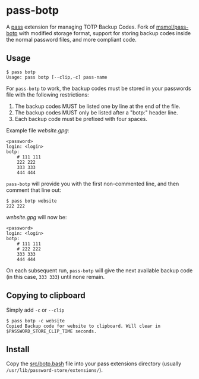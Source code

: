 # pass-botp

A [pass](https://www.passwordstore.org/) extension for managing TOTP Backup Codes.
Fork of [msmol/pass-botp](https://github.com/msmol/pass-botp) with modified
storage format, support for storing backup codes inside the normal password
files, and more compliant code.

## Usage

```
$ pass botp
Usage: pass botp [--clip,-c] pass-name
```

For `pass-botp` to work, the backup codes must be stored in your passwords file
with the following restrictions:

1. The backup codes MUST be listed one by line at the end of the file.
2. The backup codes MUST only be listed after a "botp:" header line.
3. Each backup code must be prefixed with four spaces.

Example file _website.gpg_:

```
<password>
login: <login>
botp:
    # 111 111
    222 222
    333 333
    444 444
```

`pass-botp` will provide you with the first non-commented line, and then comment
that line out:

```
$ pass botp website
222 222
```

_website.gpg_ will now be:

```
<password>
login: <login>
botp:
    # 111 111
    # 222 222
    333 333
    444 444
```

On each subsequent run, `pass-botp` will give the next available backup code
(in this case, `333 333`) until none remain.

## Copying to clipboard

Simply add `-c` or `--clip`

```
$ pass botp -c website
Copied Backup code for website to clipboard. Will clear in $PASSWORD_STORE_CLIP_TIME seconds.
```

## Install

Copy the [src/botp.bash](src/botp.bash) file into your pass extensions
directory (usually `/usr/lib/password-store/extensions/`).
